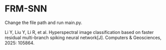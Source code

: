 # FRM-SNN
Change the file path and run main.py.

Li Y, Liu Y, Li R, et al. Hyperspectral image classification based on faster residual multi-branch spiking neural network[J]. Computers & Geosciences, 2025: 105864.
